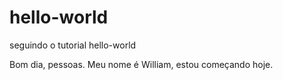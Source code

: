# hello-world
seguindo o tutorial hello-world

Bom dia, pessoas.
Meu nome é William, estou começando hoje.
